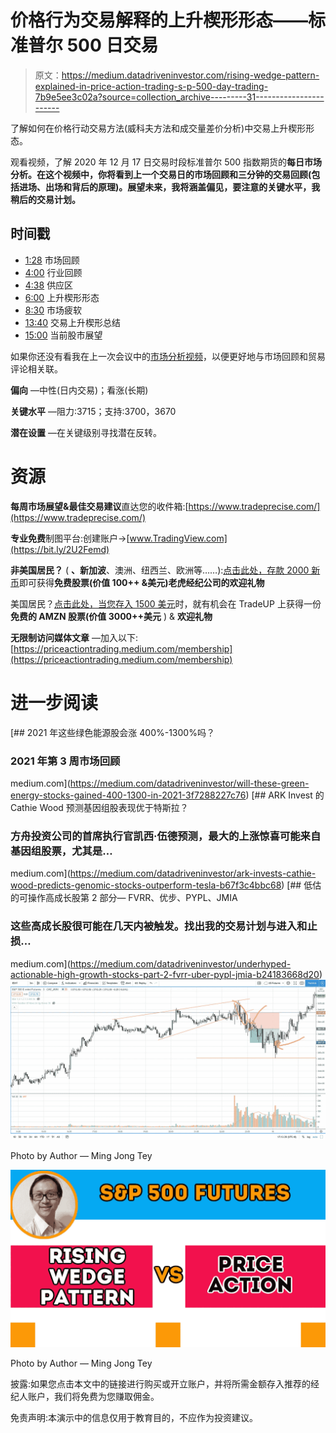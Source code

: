 # 价格行为交易解释的上升楔形形态——标准普尔 500 日交易

> 原文：<https://medium.datadriveninvestor.com/rising-wedge-pattern-explained-in-price-action-trading-s-p-500-day-trading-7b9e5ee3c02a?source=collection_archive---------31----------------------->

了解如何在价格行动交易方法(威科夫方法和成交量差价分析)中交易上升楔形形态。

观看视频，了解 2020 年 12 月 17 日交易时段标准普尔 500 指数期货的**每日市场分析。在这个视频中，你将看到上一个交易日的市场回顾和三分钟的交易回顾(包括进场、出场和背后的原理)。展望未来，我将涵盖偏见，要注意的关键水平，我稍后的交易计划。**

## 时间戳

*   [1:28](https://www.youtube.com/watch?v=aNlco4QreNQ&t=88s) 市场回顾
*   [4:00](https://www.youtube.com/watch?v=aNlco4QreNQ&t=240s) 行业回顾
*   [4:38](https://www.youtube.com/watch?v=aNlco4QreNQ&t=278s) 供应区
*   [6:00](https://www.youtube.com/watch?v=aNlco4QreNQ&t=360s) 上升楔形形态
*   [8:30](https://www.youtube.com/watch?v=aNlco4QreNQ&t=510s) 市场疲软
*   [13:40](https://www.youtube.com/watch?v=aNlco4QreNQ&t=820s) 交易上升楔形总结
*   [15:00](https://www.youtube.com/watch?v=aNlco4QreNQ&t=900s) 当前股市展望

如果你还没有看我在上一次会议中的[市场分析视频](https://www.youtube.com/watch?v=dQk8Pjt9J1c)，以便更好地与市场回顾和贸易评论相关联。

**偏向** —中性(日内交易)；看涨(长期)

**关键水平** —阻力:3715；支持:3700，3670

**潜在设置** —在关键级别寻找潜在反转。

# 资源

**每周市场展望&最佳交易建议**直达您的收件箱:[https://www.tradeprecise.com/](https://www.tradeprecise.com/)

**专业免费**制图平台:创建账户→[www.TradingView.com](https://bit.ly/2U2Femd)

**非美国居民？** ( **、新加波**、澳洲、纽西兰、欧洲等……):[点击此处，存款 2000 新币](https://ji.hn/sgtiger)即可获得**免费股票(价值 100++ &美元)老虎经纪公司的欢迎礼物**

美国居民？[点击此处，当您存入 1500 美元](https://ji.hn/ustradeup)时，就有机会在 TradeUP 上获得一份**免费的 AMZN 股票(价值 3000++美元** ) & **欢迎礼物**

**无限制访问媒体文章** —加入以下:[https://priceactiontrading.medium.com/membership](https://priceactiontrading.medium.com/membership)

# 进一步阅读

[](https://medium.com/datadriveninvestor/will-these-green-energy-stocks-gained-400-1300-in-2021-3f7288227c76) [## 2021 年这些绿色能源股会涨 400%-1300%吗？

### 2021 年第 3 周市场回顾

medium.com](https://medium.com/datadriveninvestor/will-these-green-energy-stocks-gained-400-1300-in-2021-3f7288227c76) [](https://medium.com/datadriveninvestor/ark-invests-cathie-wood-predicts-genomic-stocks-outperform-tesla-b67f3c4bbc68) [## ARK Invest 的 Cathie Wood 预测基因组股表现优于特斯拉？

### 方舟投资公司的首席执行官凯西·伍德预测，最大的上涨惊喜可能来自基因组股票，尤其是…

medium.com](https://medium.com/datadriveninvestor/ark-invests-cathie-wood-predicts-genomic-stocks-outperform-tesla-b67f3c4bbc68) [](https://medium.com/datadriveninvestor/underhyped-actionable-high-growth-stocks-part-2-fvrr-uber-pypl-jmia-b24183668d20) [## 低估的可操作高成长股第 2 部分— FVRR、优步、PYPL、JMIA

### 这些高成长股很可能在几天内被触发。找出我的交易计划与进入和止损…

medium.com](https://medium.com/datadriveninvestor/underhyped-actionable-high-growth-stocks-part-2-fvrr-uber-pypl-jmia-b24183668d20) ![](img/f1f13d281494ab7f2ea7d3aa6504afb2.png)

Photo by Author — Ming Jong Tey

![](img/2d52014b07f06df8e3474d07fab733b0.png)

Photo by Author — Ming Jong Tey

披露:如果您点击本文中的链接进行购买或开立账户，并将所需金额存入推荐的经纪人账户，我们将免费为您赚取佣金。

免责声明:本演示中的信息仅用于教育目的，不应作为投资建议。